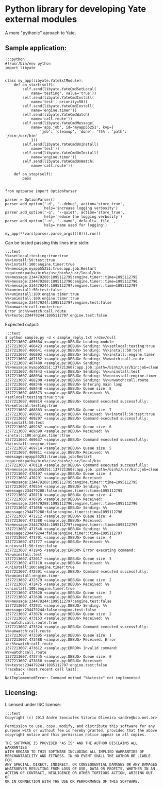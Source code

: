 # Python library for developing Yate external modules
A more "pythonic" aproach to Yate.

## Sample application:

    :::python
    #!/usr/bin/env python
    import libyate


    class my_app(libyate.YateExtModule):
        def on_start(self):
            self.send(libyate.YateCmdSetLocal(
                name='testing', value='true'))
            self.send(libyate.YateCmdInstall(
                name='test', priority=50))
            self.send(libyate.YateCmdInstall(
                name='engine.timer'))
            self.send(libyate.YateCmdWatch(
                name='call.route'))
            self.send(libyate.YateCmdMessage(
                name='app.job', id='myapp55251', kvp={
                    'job': 'cleanup', 'done': '75%', 'path': '/bin:/usr/bin'
                }))
            self.send(libyate.YateCmdUnInstall(
                name='test'))
            self.send(libyate.YateCmdUnInstall(
                name='engine.timer'))
            self.send(libyate.YateCmdUnWatch(
                name='call.route'))

        def on_stop(self):
            pass


    from optparse import OptionParser

    parser = OptionParser()
    parser.add_option('-d', '--debug', action='store_true',
                      help='increase logging verbosity')
    parser.add_option('-q', '--quiet', action='store_true',
                      help='reduce the logging verbosity')
    parser.add_option('-n', '--name', default=__file__,
                      help='name used for logging')

    my_app(**vars(parser.parse_args()[0])).run()

Can be tested passing this lines into stdin:

    :::text
    %%<setlocal:testing:true:true
    %%<install:50:test:true
    %%<install:100:engine.timer:true
    %%<message:myapp55251:true:app.job:Restart required:path=/bin%z/usr/bin%z/usr/local/bin
    %%>message:234479208:1095112795:engine.timer::time=1095112795
    %%>message:234479288:1095112796:engine.timer::time=1095112796
    %%>message:234479244:1095112797:engine.timer::time=1095112797
    %%<uninstall:50:test:false
    %%<uninstall:100:engine.timer:true
    %%<uninstall:100:engine.timer:true
    %%>message:234479244:1095112797:engine.test:false
    %%<unwatch:call.route:true
    Error in:%%>watch:call.route
    %%>teste:234479244:1095112797:engine.test:false

Expected output:

    :::text
    $ python sample.py -d < sample_reply.txt >/dev/null
    1377213607.465684 <sample.py:DEBUG> Loading module
    1377213607.466423 <sample.py:DEBUG> Sending: %%>setlocal:testing:true
    1377213607.466641 <sample.py:DEBUG> Sending: %%>install:50:test
    1377213607.466892 <sample.py:DEBUG> Sending: %%>install::engine.timer
    1377213607.467152 <sample.py:DEBUG> Sending: %%>watch:call.route
    1377213607.467480 <sample.py:DEBUG> Sending: %%>message:myapp55251:1377213607:app.job::path=/bin%z/usr/bin:job=cleanup:done=75%%
    1377213607.467843 <sample.py:DEBUG> Sending: %%>uninstall:test
    1377213607.468034 <sample.py:DEBUG> Sending: %%>uninstall:engine.timer
    1377213607.468208 <sample.py:DEBUG> Sending: %%>unwatch:call.route
    1377213607.468346 <sample.py:DEBUG> Entering main loop
    1377213607.468448 <sample.py:DEBUG> Queue size: 8
    1377213607.468573 <sample.py:DEBUG> Received: %%<setlocal:testing:true:true
    1377213607.468814 <sample.py:DEBUG> Command executed successfully: %%>setlocal:testing:true
    1377213607.468883 <sample.py:DEBUG> Queue size: 7
    1377213607.468981 <sample.py:DEBUG> Received: %%<install:50:test:true
    1377213607.469207 <sample.py:DEBUG> Command executed successfully: %%>install:50:test
    1377213607.469287 <sample.py:DEBUG> Queue size: 6
    1377213607.469390 <sample.py:DEBUG> Received: %%<install:100:engine.timer:true
    1377213607.469637 <sample.py:DEBUG> Command executed successfully: %%>install::engine.timer
    1377213607.469714 <sample.py:DEBUG> Queue size: 5
    1377213607.469811 <sample.py:DEBUG> Received: %%<message:myapp55251:true:app.job:Restart required:path=/bin%z/usr/bin%z/usr/local/bin
    1377213607.470118 <sample.py:DEBUG> Command executed successfully: %%>message:myapp55251:1377213607:app.job::path=/bin%z/usr/bin:job=cleanup:done=75%%
    1377213607.470197 <sample.py:DEBUG> Queue size: 4
    1377213607.470291 <sample.py:DEBUG> Received: %%>message:234479208:1095112795:engine.timer::time=1095112795
    1377213607.470554 <sample.py:DEBUG> Sending: %%<message:234479208:false:engine.timer::time=1095112795
    1377213607.470718 <sample.py:DEBUG> Queue size: 4
    1377213607.470795 <sample.py:DEBUG> Received: %%>message:234479288:1095112796:engine.timer::time=1095112796
    1377213607.471056 <sample.py:DEBUG> Sending: %%<message:234479288:false:engine.timer::time=1095112796
    1377213607.471212 <sample.py:DEBUG> Queue size: 4
    1377213607.471288 <sample.py:DEBUG> Received: %%>message:234479244:1095112797:engine.timer::time=1095112797
    1377213607.471546 <sample.py:DEBUG> Sending: %%<message:234479244:false:engine.timer::time=1095112797
    1377213607.471701 <sample.py:DEBUG> Queue size: 4
    1377213607.471777 <sample.py:DEBUG> Received: %%<uninstall:50:test:false
    1377213607.471945 <sample.py:ERROR> Error executing command: %%>uninstall:test
    1377213607.472017 <sample.py:DEBUG> Queue size: 3
    1377213607.472110 <sample.py:DEBUG> Received: %%<uninstall:100:engine.timer:true
    1377213607.472301 <sample.py:DEBUG> Command executed successfully: %%>uninstall:engine.timer
    1377213607.472379 <sample.py:DEBUG> Queue size: 2
    1377213607.472475 <sample.py:DEBUG> Received: %%<uninstall:100:engine.timer:true
    1377213607.472620 <sample.py:DEBUG> Queue size: 2
    1377213607.472696 <sample.py:DEBUG> Received: %%>message:234479244:1095112797:engine.test:false
    1377213607.472931 <sample.py:DEBUG> Sending: %%<message:234479244:false:engine.test:false
    1377213607.473076 <sample.py:DEBUG> Queue size: 2
    1377213607.473153 <sample.py:DEBUG> Received: %%<unwatch:call.route:true
    1377213607.473324 <sample.py:DEBUG> Command executed successfully: %%>unwatch:call.route
    1377213607.473395 <sample.py:DEBUG> Queue size: 1
    1377213607.473488 <sample.py:DEBUG> Received: Error in:%%>watch:call.route
    1377213607.473612 <sample.py:ERROR> Invalid command: %%>watch:call.route
    1377213607.473745 <sample.py:DEBUG> Queue size: 0
    1377213607.473850 <sample.py:DEBUG> Received: %%>teste:234479244:1095112797:engine.test:false
    Traceback (most recent call last):
        (...)
    NotImplementedError: Command method "%%>teste" not implemented

## Licensing:
Licensed under ISC license:

    :::text
    Copyright (c) 2013 Andre Sencioles Vitorio Oliveira <andre@bcp.net.br>

    Permission to use, copy, modify, and distribute this software for any
    purpose with or without fee is hereby granted, provided that the above
    copyright notice and this permission notice appear in all copies.

    THE SOFTWARE IS PROVIDED "AS IS" AND THE AUTHOR DISCLAIMS ALL WARRANTIES
    WITH REGARD TO THIS SOFTWARE INCLUDING ALL IMPLIED WARRANTIES OF
    MERCHANTABILITY AND FITNESS. IN NO EVENT SHALL THE AUTHOR BE LIABLE FOR
    ANY SPECIAL, DIRECT, INDIRECT, OR CONSEQUENTIAL DAMAGES OR ANY DAMAGES
    WHATSOEVER RESULTING FROM LOSS OF USE, DATA OR PROFITS, WHETHER IN AN
    ACTION OF CONTRACT, NEGLIGENCE OR OTHER TORTIOUS ACTION, ARISING OUT OF
    OR IN CONNECTION WITH THE USE OR PERFORMANCE OF THIS SOFTWARE.
